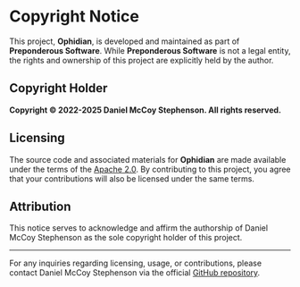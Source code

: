# Copyright Notice

This project, **Ophidian**, is developed and maintained as part of **Preponderous Software**. While **Preponderous Software** is not a legal entity, the rights and ownership of this project are explicitly held by the author.

## Copyright Holder

**Copyright © 2022-2025 Daniel McCoy Stephenson. All rights reserved.**

## Licensing

The source code and associated materials for **Ophidian** are made available under the terms of the [Apache 2.0](LICENSE). By contributing to this project, you agree that your contributions will also be licensed under the same terms.

## Attribution

This notice serves to acknowledge and affirm the authorship of Daniel McCoy Stephenson as the sole copyright holder of this project.

---

For any inquiries regarding licensing, usage, or contributions, please contact Daniel McCoy Stephenson via the official [GitHub repository](https://github.com/Preponderous-Software/Ophidian).
